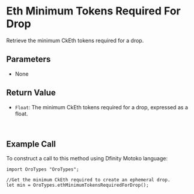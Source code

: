# Eth Minimum Tokens Required For Drop

Retrieve the minimum CkEth tokens required for a drop.

## Parameters

- None

## Return Value

- `Float`: The minimum CkEth tokens required for a drop, expressed as a float.

&nbsp;

## Example Call

To construct a call to this method using Dfinity Motoko language:

```
import OroTypes "OroTypes";

//Get the minimum CkEth required to create an ephemeral drop.
let min = OroTypes.ethMinimumTokensRequiredForDrop();
```